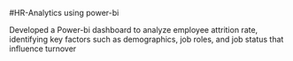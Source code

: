 #HR-Analytics using power-bi

Developed a Power-bi dashboard to analyze employee attrition rate, identifying key factors such as demographics, job roles, and job status that influence turnover
